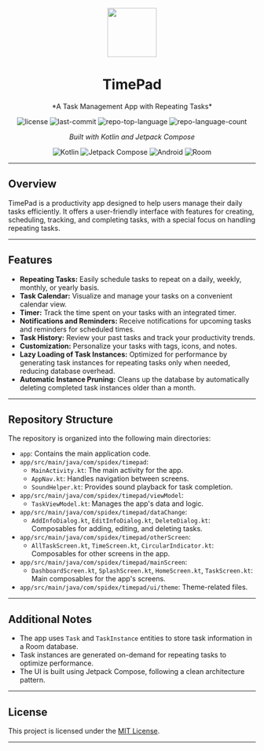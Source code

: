 <p align="center">
  <img src="https://cdn-icons-png.flaticon.com/512/6295/6295417.png" width="100" />
</p>
<p align="center">
    <h1 align="center">TimePad</h1>
</p>
<p align="center">
    *A Task Management App with Repeating Tasks*
</p>
<p align="center">
    <img src="https://img.shields.io/github/license/TheSpideX/TimePad?style=flat&color=0080ff" alt="license">
    <img src="https://img.shields.io/github/last-commit/TheSpideX/TimePad?style=flat&logo=git&logoColor=white&color=0080ff" alt="last-commit">
    <img src="https://img.shields.io/github/languages/top/TheSpideX/TimePad?style=flat&color=0080ff" alt="repo-top-language">
    <img src="https://img.shields.io/github/languages/count/TheSpideX/TimePad?style=flat&color=0080ff" alt="repo-language-count">
</p>

<p align="center">
    <em>Built with Kotlin and Jetpack Compose</em>
</p>
<p align="center">
    <img src="https://img.shields.io/badge/Kotlin-7F52FF.svg?style=flat&logo=Kotlin&logoColor=white" alt="Kotlin">
    <img src="https://img.shields.io/badge/Jetpack_Compose-4285F4.svg?style=flat&logo=Jetpack%20Compose&logoColor=white" alt="Jetpack Compose">
    <img src="https://img.shields.io/badge/Android-3DDC84.svg?style=flat&logo=Android&logoColor=white" alt="Android">
    <img src="https://img.shields.io/badge/Room-000000.svg?style=flat&logoColor=white" alt="Room">
</p>

---

## Overview

TimePad is a productivity app designed to help users manage their daily tasks efficiently. It offers a user-friendly interface with features for creating, scheduling, tracking, and completing tasks, with a special focus on handling repeating tasks. 

---

## Features

- **Repeating Tasks:**  Easily schedule tasks to repeat on a daily, weekly, monthly, or yearly basis.
- **Task Calendar:**  Visualize and manage your tasks on a convenient calendar view.
- **Timer:** Track the time spent on your tasks with an integrated timer.
- **Notifications and Reminders:** Receive notifications for upcoming tasks and reminders for scheduled times.
- **Task History:**  Review your past tasks and track your productivity trends.
- **Customization:**  Personalize your tasks with tags, icons, and notes.
- **Lazy Loading of Task Instances:**  Optimized for performance by generating task instances for repeating tasks only when needed, reducing database overhead.
- **Automatic Instance Pruning:**  Cleans up the database by automatically deleting completed task instances older than a month.

---

## Repository Structure

The repository is organized into the following main directories:

- `app`: Contains the main application code.
- `app/src/main/java/com/spidex/timepad`:
    - `MainActivity.kt`: The main activity for the app.
    - `AppNav.kt`: Handles navigation between screens.
    - `SoundHelper.kt`: Provides sound playback for task completion.
- `app/src/main/java/com/spidex/timepad/viewModel`:
    - `TaskViewModel.kt`:  Manages the app's data and logic.
- `app/src/main/java/com/spidex/timepad/dataChange`:
    - `AddInfoDialog.kt`, `EditInfoDialog.kt`, `DeleteDialog.kt`: Composables for adding, editing, and deleting tasks.
- `app/src/main/java/com/spidex/timepad/otherScreen`:
    - `AllTaskScreen.kt`, `TimeScreen.kt`, `CircularIndicator.kt`: Composables for other screens in the app.
- `app/src/main/java/com/spidex/timepad/mainScreen`:
    - `DashboardScreen.kt`, `SplashScreen.kt`, `HomeScreen.kt`, `TaskScreen.kt`: Main composables for the app's screens.
- `app/src/main/java/com/spidex/timepad/ui/theme`: Theme-related files.

---
## Additional Notes

- The app uses `Task` and `TaskInstance` entities to store task information in a Room database.
- Task instances are generated on-demand for repeating tasks to optimize performance.
- The UI is built using Jetpack Compose, following a clean architecture pattern.

---
## License

This project is licensed under the [MIT License](LICENSE).

---
